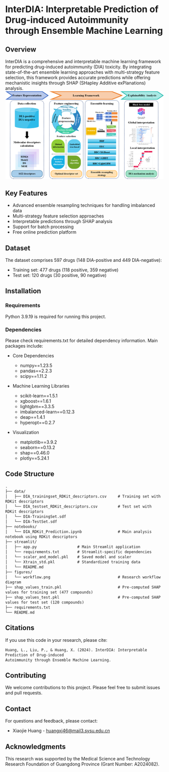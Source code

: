 # InterDIA: Interpretable Prediction of Drug-induced Autoimmunity through Ensemble Machine Learning

## Overview
InterDIA is a comprehensive and interpretable machine learning framework for predicting drug-induced autoimmunity (DIA) toxicity. By integrating state-of-the-art ensemble learning approaches with multi-strategy feature selection, this framework provides accurate predictions while offering mechanistic insights through SHAP (SHapley Additive exPlanations) analysis.
![Research Workflow](figures/workflow.png)
## Key Features
- Advanced ensemble resampling techniques for handling imbalanced data
- Multi-strategy feature selection approaches
- Interpretable predictions through SHAP analysis
- Support for batch processing
- Free online prediction platform

## Dataset
The dataset comprises 597 drugs (148 DIA-positive and 449 DIA-negative):
- Training set: 477 drugs (118 positive, 359 negative)
- Test set: 120 drugs (30 positive, 90 negative)

## Installation

### Requirements
Python 3.9.19 is required for running this project. 

### Dependencies
Please check requirements.txt for detailed dependency information. Main packages include:

- Core Dependencies
  - numpy==1.23.5
  - pandas==2.2.3
  - scipy==1.11.2

- Machine Learning Libraries
  - scikit-learn==1.5.1
  - xgboost==1.6.1
  - lightgbm==3.3.5
  - imbalanced-learn==0.12.3
  - deap==1.4.1
  - hyperopt==0.2.7

- Visualization
  - matplotlib==3.9.2
  - seaborn==0.13.2
  - shap==0.46.0
  - plotly==5.24.1

## Code Structure
```
.
├── data/
│   ├── DIA_trainingset_RDKit_descriptors.csv     # Training set with RDKit descriptors
│   └── DIA_testset_RDKit_descriptors.csv         # Test set with RDKit descriptors
│   └── DIA-TrainingSet.sdf       
│   └── DIA-TestSet.sdf      
├── notebooks/
│   └── DIA_RDKit_Prediction.ipynb                # Main analysis notebook using RDKit descriptors
├── streamlit/
│   ├── app.py                  # Main Streamlit application
│   └── requirements.txt        # Streamlit-specific dependencies
│   └── scaler_and_model.pkl    # Saved model and scaler
│   └── Xtrain_std.pkl          # Standardized training data
│   └── README.md
├── figures/
│   └── workflow.png                              # Research workflow diagram
├── shap_values_train.pkl                         # Pre-computed SHAP values for training set (477 compounds)
├── shap_values_test.pkl                          # Pre-computed SHAP values for test set (120 compounds)
├── requirements.txt
└── README.md
```

## Citations
If you use this code in your research, please cite:

```
Huang, L., Liu, P., & Huang, X. (2024). InterDIA: Interpretable Prediction of Drug-induced 
Autoimmunity through Ensemble Machine Learning. 
```

## Contributing
We welcome contributions to this project. Please feel free to submit issues and pull requests.

## Contact
For questions and feedback, please contact:
- Xiaojie Huang - huangxj46@mail3.sysu.edu.cn

## Acknowledgments
This research was supported by the Medical Science and Technology Research Foundation of Guangdong Province (Grant Number: A2024082).
